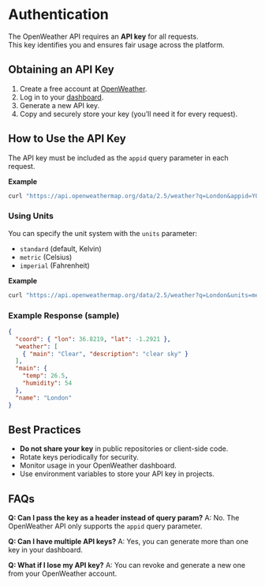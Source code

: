 # Authentication

The OpenWeather API requires an **API key** for all requests.  
This key identifies you and ensures fair usage across the platform.

## Obtaining an API Key
1. Create a free account at [OpenWeather](https://home.openweathermap.org/users/sign_up).
2. Log in to your [dashboard](https://home.openweathermap.org/api_keys).
3. Generate a new API key.
4. Copy and securely store your key (you’ll need it for every request).


##  How to Use the API Key

The API key must be included as the `appid` query parameter in each request.

**Example**

```bash
curl "https://api.openweathermap.org/data/2.5/weather?q=London&appid=YOUR_API_KEY"
```


### Using Units

You can specify the unit system with the `units` parameter:

* `standard` (default, Kelvin)
* `metric` (Celsius)
* `imperial` (Fahrenheit)

**Example**

```bash
curl "https://api.openweathermap.org/data/2.5/weather?q=London&units=metric&appid=YOUR_API_KEY"
```


### Example Response (sample)

```json
{
  "coord": { "lon": 36.8219, "lat": -1.2921 },
  "weather": [
    { "main": "Clear", "description": "clear sky" }
  ],
  "main": {
    "temp": 26.5,
    "humidity": 54
  },
  "name": "London"
}
```

##  Best Practices

* **Do not share your key** in public repositories or client-side code.
* Rotate keys periodically for security.
* Monitor usage in your OpenWeather dashboard.
* Use environment variables to store your API key in projects.


##  FAQs

**Q: Can I pass the key as a header instead of query param?**
A: No. The OpenWeather API only supports the `appid` query parameter.

**Q: Can I have multiple API keys?**
A: Yes, you can generate more than one key in your dashboard.

**Q: What if I lose my API key?**
A: You can revoke and generate a new one from your OpenWeather account.

